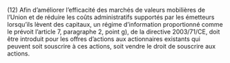 (12) Afin d’améliorer l’efficacité des marchés de valeurs mobilières de l’Union et de réduire les coûts administratifs supportés par les émetteurs lorsqu’ils lèvent des capitaux, un régime d’information proportionné comme le prévoit l’article 7, paragraphe 2, point g), de la directive 2003/71/CE, doit être introduit pour les offres d’actions aux actionnaires existants qui peuvent soit souscrire à ces actions, soit vendre le droit de souscrire aux actions.